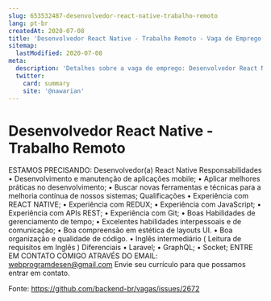 ```yaml
---
slug: 653532487-desenvolvedor-react-native-trabalho-remoto
lang: pt-br
createdAt: 2020-07-08
title: 'Desenvolvedor React Native - Trabalho Remoto - Vaga de Emprego'
sitemap:
  lastModified: 2020-07-08
meta:
  description: 'Detalhes sobre a vaga de emprego: Desenvolvedor React Native - Trabalho Remoto'
  twitter:
    card: summary
    site: '@nawarian'
---
```


# Desenvolvedor React Native - Trabalho Remoto

ESTAMOS PRECISANDO:
Desenvolvedor(a) React Native
Responsabilidades
• Desenvolvimento e manutenção de aplicações mobile;
• Aplicar melhores práticas no desenvolvimento;
• Buscar novas ferramentas e técnicas para a melhoria contínua de nossos sistemas;
Qualificações
• Experiência com REACT NATIVE;
• Experiência com REDUX;
• Experiência com JavaScript;
• Experiência com APIs REST;
• Experiência com Git;
• Boas Habilidades de gerenciamento de tempo;
• Excelentes habilidades interpessoais e de comunicação;
• Boa compreensão em estética de layouts UI.
• Boa organização e qualidade de código.
• Inglês intermediário ( Leitura de requisitos em Inglês )
Diferenciais
• Laravel;
• GraphQL;
• Socket;
ENTRE EM CONTATO COMIGO ATRAVÉS DO EMAIL: webprogramdesen@gmail.com
Envie seu currículo para que possamos entrar em contato.

Fonte: https://github.com/backend-br/vagas/issues/2672